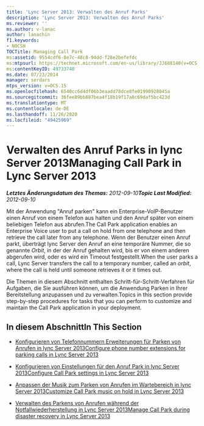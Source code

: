 ```yaml
---
title: 'Lync Server 2013: Verwalten des Anruf Parks'
description: 'Lync Server 2013: Verwalten des Anruf Parks'
ms.reviewer: ''
ms.author: v-lanac
author: lanachin
f1.keywords:
- NOCSH
TOCTitle: Managing Call Park
ms:assetid: 9554cdf6-8e7c-48c8-94dd-f28e2befefdc
ms:mtpsurl: https://technet.microsoft.com/en-us/library/JJ688140(v=OCS.15)
ms:contentKeyID: 49733740
ms.date: 07/23/2014
manager: serdars
mtps_version: v=OCS.15
ms.openlocfilehash: 6540cc6d4df06b3eaadd78dce8fe01990928045a
ms.sourcegitcommit: 36fee89bb887bea4f18b19f17a8c69daf5bc423d
ms.translationtype: MT
ms.contentlocale: de-DE
ms.lasthandoff: 11/26/2020
ms.locfileid: "49425969"
---
```

# <a name="managing-call-park-in-lync-server-2013"></a><span data-ttu-id="656a1-103">Verwalten des Anruf Parks in lync Server 2013</span><span class="sxs-lookup"><span data-stu-id="656a1-103">Managing Call Park in Lync Server 2013</span></span>

<div data-xmlns="http://www.w3.org/1999/xhtml">

<div class="topic" data-xmlns="http://www.w3.org/1999/xhtml" data-msxsl="urn:schemas-microsoft-com:xslt" data-cs="https://msdn.microsoft.com/">

<div data-asp="https://msdn2.microsoft.com/asp">



</div>

<div id="mainSection">

<div id="mainBody"><span data-ttu-id="656a1-104">

<span> </span></span><span class="sxs-lookup"><span data-stu-id="656a1-104">

<span> </span></span></span>

<span data-ttu-id="656a1-105">_**Letztes Änderungsdatum des Themas:** 2012-09-10_</span><span class="sxs-lookup"><span data-stu-id="656a1-105">_**Topic Last Modified:** 2012-09-10_</span></span>

<span data-ttu-id="656a1-106">Mit der Anwendung "Anruf parken" kann ein Enterprise-VoIP-Benutzer einen Anruf von einem Telefon aus halten und den Anruf später von einem beliebigen Telefon aus abrufen.</span><span class="sxs-lookup"><span data-stu-id="656a1-106">The Call Park application enables an Enterprise Voice user to put a call on hold from one telephone and then retrieve the call later from any telephone.</span></span> <span data-ttu-id="656a1-107">Wenn der Benutzer einen Anruf parkt, überträgt lync Server den Anruf an eine temporäre Nummer, die so genannte *Orbit*, in der der Anruf gehalten wird, bis er von einem anderen abgerufen wird, oder es wird ein Timeout festgestellt.</span><span class="sxs-lookup"><span data-stu-id="656a1-107">When the user parks a call, Lync Server transfers the call to a temporary number, called an *orbit*, where the call is held until someone retrieves it or it times out.</span></span>

<span data-ttu-id="656a1-108">Die Themen in diesem Abschnitt enthalten Schritt-für-Schritt-Verfahren für Aufgaben, die Sie ausführen können, um die Anwendung Parken in Ihrer Bereitstellung anzupassen und zu verwalten.</span><span class="sxs-lookup"><span data-stu-id="656a1-108">Topics in this section provide step-by-step procedures for tasks that you can perform to customize and maintain the Call Park application in your deployment.</span></span>

<div>

## <a name="in-this-section"></a><span data-ttu-id="656a1-109">In diesem Abschnitt</span><span class="sxs-lookup"><span data-stu-id="656a1-109">In This Section</span></span>

  - [<span data-ttu-id="656a1-110">Konfigurieren von Telefonnummern Erweiterungen für Parken von Anrufen in lync Server 2013</span><span class="sxs-lookup"><span data-stu-id="656a1-110">Configure phone number extensions for parking calls in Lync Server 2013</span></span>](lync-server-2013-configure-phone-number-extensions-for-parking-calls.md)

  - [<span data-ttu-id="656a1-111">Konfigurieren von Einstellungen für den Anruf Park in lync Server 2013</span><span class="sxs-lookup"><span data-stu-id="656a1-111">Configure Call Park settings in Lync Server 2013</span></span>](lync-server-2013-configure-call-park-settings.md)

  - [<span data-ttu-id="656a1-112">Anpassen der Musik zum Parken von Anrufen im Wartebereich in lync Server 2013</span><span class="sxs-lookup"><span data-stu-id="656a1-112">Customize Call Park music on hold in Lync Server 2013</span></span>](lync-server-2013-customize-call-park-music-on-hold.md)

  - [<span data-ttu-id="656a1-113">Verwalten des Parkens von Anrufen während der Notfallwiederherstellung in Lync Server 2013</span><span class="sxs-lookup"><span data-stu-id="656a1-113">Manage Call Park during disaster recovery in Lync Server 2013</span></span>](lync-server-2013-manage-call-park-during-disaster-recovery.md)

<span data-ttu-id="656a1-114"></div>

</div>

<span> </span>

</div>

</div>

</span><span class="sxs-lookup"><span data-stu-id="656a1-114"></div>

</div>

<span> </span>

</div>

</div>

</span></span></div>

